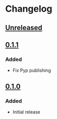 # Changelog

## [Unreleased][]

[Unreleased]: https://github.com/chaostoolkit-incubator/chaostoolkit-fault/compare/0.1.1...HEAD

## [0.1.1][]

[0.1.1]: https://github.com/chaostoolkit-incubator/chaostoolkit-fault/compare/0.1.0...0.1.1

### Added

- Fix Pyp publishing

## [0.1.0][]

[0.1.0]: https://github.com/chaostoolkit-incubator/chaostoolkit-fault/tree/0.1.0

### Added

- Initial release
